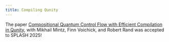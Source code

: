 ```yaml
---
title: Compiling Qunity
---
```


The paper [Compositional Quantum Control Flow with Efficient Compilation in Qunity](/pdf/CompilingQunity.pdf), with
Mikhail Mintz, Finn Voichick, and Robert Rand was accepted to SPLASH 2025!

